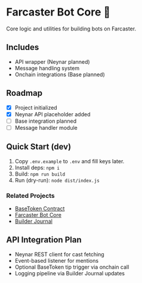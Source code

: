# Farcaster Bot Core 🤖

Core logic and utilities for building bots on Farcaster.

## Includes
- API wrapper (Neynar planned)
- Message handling system
- Onchain integrations (Base planned)

## Roadmap
- [x] Project initialized
- [x] Neynar API placeholder added
- [ ] Base integration planned
- [ ] Message handler module

## Quick Start (dev)
1) Copy `.env.example` to `.env` and fill keys later.
2) Install deps: `npm i`
3) Build: `npm run build`
4) Run (dry-run): `node dist/index.js`

### Related Projects
- [BaseToken Contract](https://github.com/Igorehadem/base-token-contract)
- [Farcaster Bot Core](https://github.com/Igorehadem/farcaster-bot-core)
- [Builder Journal](https://github.com/Igorehadem/builder-journal)

## API Integration Plan
- Neynar REST client for cast fetching  
- Event-based listener for mentions  
- Optional BaseToken tip trigger via onchain call  
- Logging pipeline via Builder Journal updates  
